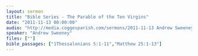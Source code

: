 ```yaml
---
layout: sermon
title: "Bible Series - The Parable of the Ten Virgins"
date: "2011-11-13 00:00:00"
audio: "http://media.coggesparish.com/sermons/2011-11-13 Andrew Sweeney.mp3"
speaker: "Andrew Sweeney"
files: [""]
bible_passages: ["1Thessalonians 5:1-11","Matthew 25:1-13"]
---
```

